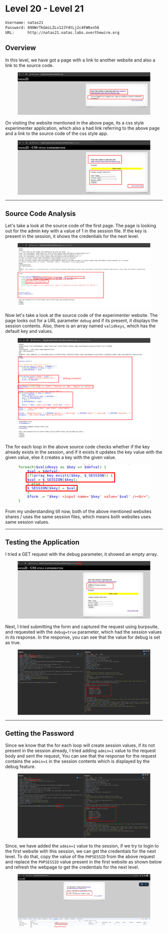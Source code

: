 # Level 20 - Level 21

```
Username: natas21
Password: 89OWrTkGmiLZLv12JY4tLj2c4FW0xn56
URL:      http://natas21.natas.labs.overthewire.org
```

## Overview

In this level, we have got a page with a link to another website and also a link to the source code.

<figure><img src="../.gitbook/assets/image (145).png" alt=""><figcaption></figcaption></figure>

On visiting the website mentioned in the above page, its a css style experimenter application, which also a had link referring to the above page and a link to the source code of the css style app.

<figure><img src="../.gitbook/assets/image (146).png" alt=""><figcaption></figcaption></figure>

***

## Source Code Analysis

Let's take a look at the source code of the first page. The page is looking out for the admin key with a value of 1 in the session file. If the key is present in the session, it shows the credentials for the next level.

<figure><img src="../.gitbook/assets/image (147).png" alt=""><figcaption></figcaption></figure>

Now let's take a look at the source code of the experimenter website. The page looks out for a URL parameter `debug` and if its present, it displays the session contents. Also, there is an array named `validkeys`, which has the default key and values.

<figure><img src="../.gitbook/assets/image (148).png" alt=""><figcaption></figcaption></figure>

The for each loop in the above source code checks whether if the key already exists in the session, and if it exists it updates the key value with the given value, else it creates a key with the given value.

<figure><img src="../.gitbook/assets/image (149).png" alt=""><figcaption></figcaption></figure>

From my understanding till now, both of the above mentioned websites shares / uses the same session files, which means both websites uses same session values.

***

## Testing the Application

I tried a GET request with the debug parameter, it showed an empty array.

<figure><img src="../.gitbook/assets/image (150).png" alt=""><figcaption></figcaption></figure>

Next, I tried submitting the form and captured the request using burpsuite, and requested with the `debug=true` parameter, which had the session values in its response. In the response, you can see that the value for debug is set as true.

<figure><img src="../.gitbook/assets/image (151).png" alt=""><figcaption></figcaption></figure>

***

## Getting the Password

Since we know that the for each loop will create session values, if its not present in the session already, I tried adding `admin=1` value to the request body and sent the request, You can see that the response for the request contains the `admin=1` in the session contents which is displayed by the debug feature.

<figure><img src="../.gitbook/assets/image (158).png" alt=""><figcaption></figcaption></figure>

Since, we have added the `admin=1` value to the session, if we try to login to the first website with this session, we can get the credentials for the next level. To do that, copy the value of the `PHPSESSID` from the above request and replace the `PHPSESSID` value present in the first website as shown below and refresh the webpage to get the credentials for the next level.

<figure><img src="../.gitbook/assets/image (157).png" alt=""><figcaption></figcaption></figure>
